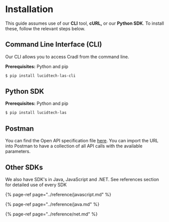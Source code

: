 # Installation

This guide assumes use of our **CLI** tool, **cURL,** or our **Python SDK**. To install these, follow the relevant steps below.

## Command Line Interface \(CLI\)

Our CLI allows you to access Cradl from the command line.

**Prerequisites:** Python and pip

```bash
$ pip install lucidtech-las-cli
```

## Python SDK

**Prerequisites:** Python and pip

```bash
$ pip install lucidtech-las
```

## Postman

You can find the Open API specification file [here](https://raw.githubusercontent.com/LucidtechAI/cradl-docs/master/reference/restapi/oas.json). You can import the URL into Postman to have a collection of all API calls with the available parameters.

## Other SDKs

We also have SDK's in Java, JavaScript and .NET. See references section for detailed use of every SDK

{% page-ref page="../reference/javascript.md" %}

{% page-ref page="../reference/java.md" %}

{% page-ref page="../reference/net.md" %}

